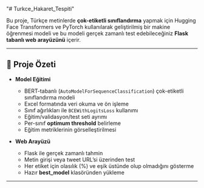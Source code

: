 "# Turkce_Hakaret_Tespiti" 

Bu proje, Türkçe metinlerde **çok-etiketli sınıflandırma** yapmak için Hugging Face Transformers ve PyTorch kullanılarak geliştirilmiş bir makine öğrenmesi modeli ve bu modeli gerçek zamanlı test edebileceğiniz **Flask tabanlı web arayüzünü** içerir.

---

## 📌 Proje Özeti
- **Model Eğitimi**
  - BERT-tabanlı (`AutoModelForSequenceClassification`) çok-etiketli sınıflandırma modeli
  - Excel formatında veri okuma ve ön işleme
  - Sınıf ağırlıkları ile `BCEWithLogitsLoss` kullanımı
  - Eğitim/validasyon/test seti ayrımı
  - Per-sınıf **optimum threshold** belirleme
  - Eğitim metriklerinin görselleştirilmesi

- **Web Arayüzü**
  - Flask ile gerçek zamanlı tahmin
  - Metin girişi veya tweet URL’si üzerinden test
  - Her etiket için olasılık (%) ve eşik üstünde olup olmadığını gösterme
  - Hazır **best_model** klasöründen yükleme

---
